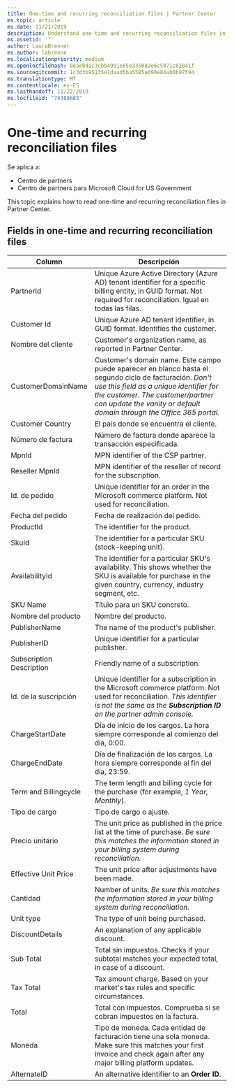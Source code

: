 ```yaml
---
title: One-time and recurring reconciliation files | Partner Center
ms.topic: article
ms.date: 11/21/2019
description: Understand one-time and recurring reconciliation files in Partner Center.
ms.assetid: ''
author: LauraBrenner
ms.author: labrenne
ms.localizationpriority: medium
ms.openlocfilehash: 0eae0dac3cbb4991e85e335082e6c5071c62841f
ms.sourcegitcommit: 1c3d3b95135e1daad5ba5585a090e84ab0b97594
ms.translationtype: MT
ms.contentlocale: es-ES
ms.lasthandoff: 11/22/2019
ms.locfileid: "74389683"
---
```

# <a name="one-time-and-recurring-reconciliation-files"></a>One-time and recurring reconciliation files

Se aplica a:

- Centro de partners
- Centro de partners para Microsoft Cloud for US Government

This topic explains how to read one-time and recurring reconciliation files in Partner Center.

## <a name="fields-in-one-time-and-recurring-reconciliation-files"></a>Fields in one-time and recurring reconciliation files

| Column | Descripción |
| ------ | ----------- |
| PartnerId | Unique Azure Active Directory (Azure AD) tenant identifier for a specific billing entity, in GUID format. Not required for reconciliation. Igual en todas las filas. |
| Customer Id | Unique Azure AD tenant identifier, in GUID format. Identifies the customer. |
| Nombre del cliente | Customer's organization name, as reported in Partner Center. |
| CustomerDomainName | Customer's domain name. Este campo puede aparecer en blanco hasta el segundo ciclo de facturación. *Don't use this field as a unique identifier for the customer. The customer/partner can update the vanity or default domain through the  Office 365 portal.* |
| Customer Country | El país donde se encuentra el cliente. |
| Número de factura | Número de factura donde aparece la transacción especificada. |
| MpnId | MPN identifier of the CSP partner. |
| Reseller MpnId | MPN identifier of the reseller of record for the subscription. |
| Id. de pedido | Unique identifier for an order in the Microsoft commerce platform. Not used for reconciliation. |
| Fecha del pedido | Fecha de realización del pedido. |
| ProductId | The identifier for the product. |
| SkuId | The identifier for a particular SKU (stock-keeping unit). |
| AvailabilityId | The identifier for a particular SKU's availability. This shows whether the SKU is available for purchase in the given country, currency, industry segment, etc. |
| SKU Name | Título para un SKU concreto. |
| Nombre del producto | Nombre del producto. |
| PublisherName | The name of the product's publisher.
| PublisherID | Unique identifier for a particular publisher. |
| Subscription Description | Friendly name of a subscription. |
| Id. de la suscripción | Unique identifier for a subscription in the Microsoft commerce platform. Not used for reconciliation. *This identifier is not the same as the **Subscription ID** on the partner admin console.* |
| ChargeStartDate | Día de inicio de los cargos. La hora siempre corresponde al comienzo del día, 0:00. |
| ChargeEndDate | Día de finalización de los cargos. La hora siempre corresponde al fin del día, 23:59. |
| Term and Billingcycle | The term length and billing cycle for the purchase (for example, *1 Year, Monthly*). |
| Tipo de cargo | Tipo de cargo o ajuste. |
| Precio unitario | The unit price as published in the price list at the time of purchase. *Be sure this matches the information stored in your billing system during reconciliation.* |
| Effective Unit Price | The unit price after adjustments have been made. |
| Cantidad | Number of units. *Be sure this matches the information stored in your billing system during reconciliation.* |
| Unit type | The type of unit being purchased. |
| DiscountDetails | An explanation of any applicable discount. |
| Sub Total | Total sin impuestos. Checks if your subtotal matches your expected total, in case of a discount. |
| Tax Total | Tax amount charge. Based on your market's tax rules and specific circumstances. |
| Total | Total con impuestos. Comprueba si se cobran impuestos en la factura. |
| Moneda | Tipo de moneda. Cada entidad de facturación tiene una sola moneda. Make sure this matches your first invoice and check again after any major billing platform updates. |
| AlternateID | An alternative identifier to an **Order ID**. |

